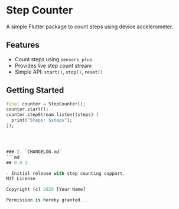 # Step Counter

A simple Flutter package to count steps using device accelerometer.

## Features
- Count steps using `sensors_plus`
- Provides live step count stream
- Simple API: `start()`, `stop()`, `reset()`

## Getting Started

```dart
final counter = StepCounter();
counter.start();
counter.stepStream.listen((steps) {
  print("Steps: $steps");
});




### 2. `CHANGELOG.md`
```md
## 0.0.1

- Initial release with step counting support.
MIT License

Copyright (c) 2025 [Your Name]

Permission is hereby granted...
